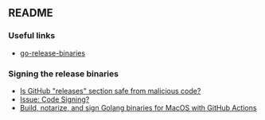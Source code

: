 ## README


### Useful links
- [go-release-binaries](https://github.com/marketplace/actions/go-release-binaries)


### Signing the release binaries
- [Is GitHub "releases" section safe from malicious code?](https://opensource.stackexchange.com/questions/10083/is-github-releases-section-safe-from-malicious-code-to-be-specific-does-the)
- [Issue: Code Signing?](https://github.com/wangyoucao577/go-release-action/issues/53)
- [Build, notarize, and sign Golang binaries for MacOS with GitHub Actions](https://www.kencochrane.com/2020/08/01/build-and-sign-golang-binaries-for-macos-with-github-actions/)
